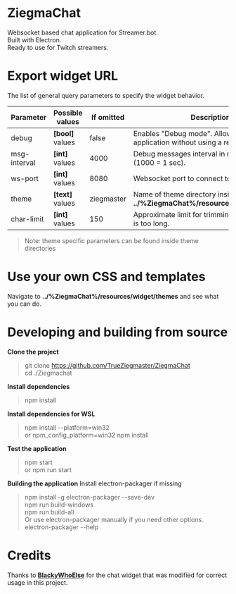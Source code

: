 # ZiegmaChat
Websocket based chat application for Streamer.bot.  
Built with Electron.  
Ready to use for Twitch streamers.  

# Export widget URL
The list of general query parameters to specify the widget behavior.

| **Parameter** | **Possible values** | If omitted | **Description** |
| ------ | ------ | ------ | ------ |
| debug | **[bool]** values | false | Enables "Debug mode". Allows you to test the application without using a real chat. |
| msg-interval | **[int]** values | 4000 | Debug messages interval in miliseconds (1000 = 1 sec). |
| ws-port | **[int]** values | 8080 | Websocket port to connect to Streamer.bot |
| theme | **[text]** values | ziegmaster | Name of theme directory inside **../%ZiegmaChat%/resources/widget/themes** |
| char-limit | **[int]** values | 150 | Approximate limit for trimming a message that is too long. |

> Note: theme specific parameters can be found inside theme directories

# Use your own CSS and templates
Navigate to **../%ZiegmaChat%/resources/widget/themes** and see what you can do.

# Developing and building from source
**Clone the project**
> git clone https://github.com/TrueZiegmaster/ZiegmaChat  
> cd ./Ziegmachat

**Install dependencies**
> npm install

**Install dependencies for WSL**
> npm install --platform=win32  
or
> npm_config_platform=win32 npm install

**Test the application**
> npm start  
or
> npm run start

**Building the application**
Install electron-packager if missing
> npm install -g electron-packager --save-dev  
> npm run build-windows  
> npm run build-all  
Or use electron-packager manually if you need other options.
> electron-packager --help  

# Credits
Thanks to [**BlackyWhoElse**](https://github.com/BlackyWhoElse/streamer.bot-actions) for the chat widget that was modified for correct usage in this project.